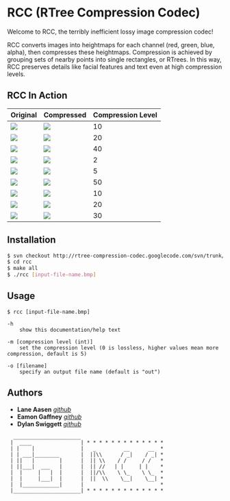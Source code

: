 # RCC (RTree Compression Codec)

Welcome to RCC, the terribly inefficient lossy image compression codec!

RCC converts images into heightmaps for each channel (red, green, blue, alpha), then compresses these heightmaps.
Compression is achieved by grouping sets of nearby points into single rectangles, or RTrees.
In this way, RCC preserves details like facial features and text even at high compression levels.

## RCC In Action

| Original | Compressed | Compression Level |
|---|---|---|
|![](http://i.imgur.com/XK0B4.png)|![](http://i.imgur.com/GhwUc.png)|10|
|![](http://i.imgur.com/XK0B4.png)|![](http://i.imgur.com/4rRNK.png)|20|
|![](http://i.imgur.com/XK0B4.png)|![](http://i.imgur.com/54o3Q.png)|40|
|![](http://i.imgur.com/4KWWs.png)|![](http://i.imgur.com/ZuNxa.png)|2|
|![](http://i.imgur.com/4KWWs.png)|![](http://i.imgur.com/BbBFM.png)|5|
|![](http://i.imgur.com/SbEWg.png)|![](http://i.imgur.com/ZBn2i.png)|50|
|![](http://i.imgur.com/0sTgE.png)|![](http://i.imgur.com/ZuwYm.png)|10|
|![](http://i.imgur.com/0sTgE.png)|![](http://i.imgur.com/EwTrT.png)|20|
|![](http://i.imgur.com/0sTgE.png)|![](http://i.imgur.com/4UFC4.png)|30|

## Installation

```bash
$ svn checkout http://rtree-compression-codec.googlecode.com/svn/trunk/ rcc
$ cd rcc
$ make all
$ ./rcc [input-file-name.bmp]
```

## Usage

```
$ rcc [input-file-name.bmp]

-h
    show this documentation/help text
  
-m [compression level (int)]
    set the compression level (0 is lossless, higher values mean more compression, default is 5)
  
-o [filename]
    specify an output file name (default is "out")
```

## Authors

 * **Lane Aasen** [*github*](http://github.com/aaasen)
 * **Eamon Gaffney** [*github*](http://github.com/negaffney)
 * **Dylan Swiggett** [*github*](http://github.com/dylanswiggett)


```
  ______________________
 |  ____                | * * * * * * * * * * * * *
 | |    |               |   _         __      __  *
 | | ___|________       |  ||\\      / _|    / _| *
 | ||   |        |      |  || \\    / /     / /   *
 | ||___|  ___   |      |  || //   | |     | |    *
 |  |     |   |  |      |  ||/\\    \ \_    \ \_  *
 |  |     |___|  |      |  ||  \\    \__|    \__| *
 |  |____________|      |                         *
 |______________________| * * * * * * * * * * * * *
```

